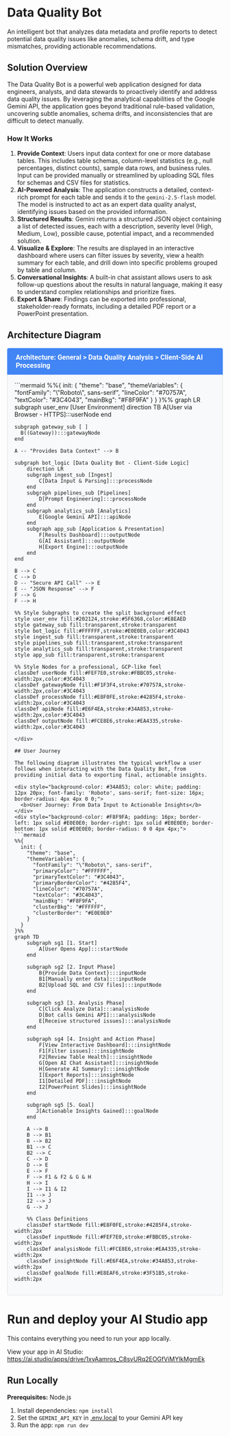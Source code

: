 # Data Quality Bot

An intelligent bot that analyzes data metadata and profile reports to detect potential data quality issues like anomalies, schema drift, and type mismatches, providing actionable recommendations.

## Solution Overview

The Data Quality Bot is a powerful web application designed for data engineers, analysts, and data stewards to proactively identify and address data quality issues. By leveraging the analytical capabilities of the Google Gemini API, the application goes beyond traditional rule-based validation, uncovering subtle anomalies, schema drifts, and inconsistencies that are difficult to detect manually.

### How It Works

1.  **Provide Context**: Users input data context for one or more database tables. This includes table schemas, column-level statistics (e.g., null percentages, distinct counts), sample data rows, and business rules. Input can be provided manually or streamlined by uploading SQL files for schemas and CSV files for statistics.
2.  **AI-Powered Analysis**: The application constructs a detailed, context-rich prompt for each table and sends it to the `gemini-2.5-flash` model. The model is instructed to act as an expert data quality analyst, identifying issues based on the provided information.
3.  **Structured Results**: Gemini returns a structured JSON object containing a list of detected issues, each with a description, severity level (High, Medium, Low), possible cause, potential impact, and a recommended solution.
4.  **Visualize & Explore**: The results are displayed in an interactive dashboard where users can filter issues by severity, view a health summary for each table, and drill down into specific problems grouped by table and column.
5.  **Conversational Insights**: A built-in chat assistant allows users to ask follow-up questions about the results in natural language, making it easy to understand complex relationships and prioritize fixes.
6.  **Export & Share**: Findings can be exported into professional, stakeholder-ready formats, including a detailed PDF report or a PowerPoint presentation.

## Architecture Diagram

<div style="background-color: #4285F4; color: white; padding: 12px 20px; font-family: 'Roboto', sans-serif; font-size: 16px; border-radius: 4px 4px 0 0;">
  <b>Architecture: General > Data Quality Analysis > Client-Side AI Processing</b>
</div>
<div style="background-color: #F8F9FA; padding: 16px; border-left: 1px solid #E0E0E0; border-right: 1px solid #E0E0E0; border-bottom: 1px solid #E0E0E0; border-radius: 0 0 4px 4px;">
```mermaid
%%{
  init: {
    "theme": "base",
    "themeVariables": {
      "fontFamily": "\"Roboto\", sans-serif",
      "lineColor": "#70757A",
      "textColor": "#3C4043",
      "mainBkg": "#F8F9FA"
    }
  }
}%%
graph LR
    subgraph user_env [User Environment]
        direction TB
        A[User via Browser - HTTPS]:::userNode
    end

    subgraph gateway_sub [ ]
      B((Gateway)):::gatewayNode
    end
    
    A -- "Provides Data Context" --> B

    subgraph bot_logic [Data Quality Bot - Client-Side Logic]
        direction LR
        subgraph ingest_sub [Ingest]
            C[Data Input & Parsing]:::processNode
        end
        subgraph pipelines_sub [Pipelines]
            D[Prompt Engineering]:::processNode
        end
        subgraph analytics_sub [Analytics]
            E[Google Gemini API]:::apiNode
        end
        subgraph app_sub [Application & Presentation]
            F[Results Dashboard]:::outputNode
            G[AI Assistant]:::outputNode
            H[Export Engine]:::outputNode
        end
    end

    B --> C
    C --> D
    D -- "Secure API Call" --> E
    E -- "JSON Response" --> F
    F --> G
    F --> H
    
    %% Style Subgraphs to create the split background effect
    style user_env fill:#202124,stroke:#5F6368,color:#E8EAED
    style gateway_sub fill:transparent,stroke:transparent
    style bot_logic fill:#FFFFFF,stroke:#E0E0E0,color:#3C4043
    style ingest_sub fill:transparent,stroke:transparent
    style pipelines_sub fill:transparent,stroke:transparent
    style analytics_sub fill:transparent,stroke:transparent
    style app_sub fill:transparent,stroke:transparent

    %% Style Nodes for a professional, GCP-like feel
    classDef userNode fill:#FEF7E0,stroke:#FBBC05,stroke-width:2px,color:#3C4043
    classDef gatewayNode fill:#F1F3F4,stroke:#70757A,stroke-width:2px,color:#3C4043
    classDef processNode fill:#E8F0FE,stroke:#4285F4,stroke-width:2px,color:#3C4043
    classDef apiNode fill:#E6F4EA,stroke:#34A853,stroke-width:2px,color:#3C4043
    classDef outputNode fill:#FCE8E6,stroke:#EA4335,stroke-width:2px,color:#3C4043
```
</div>

## User Journey

The following diagram illustrates the typical workflow a user follows when interacting with the Data Quality Bot, from providing initial data to exporting final, actionable insights.

<div style="background-color: #34A853; color: white; padding: 12px 20px; font-family: 'Roboto', sans-serif; font-size: 16px; border-radius: 4px 4px 0 0;">
  <b>User Journey: From Data Input to Actionable Insights</b>
</div>
<div style="background-color: #F8F9FA; padding: 16px; border-left: 1px solid #E0E0E0; border-right: 1px solid #E0E0E0; border-bottom: 1px solid #E0E0E0; border-radius: 0 0 4px 4px;">
```mermaid
%%{
  init: {
    "theme": "base",
    "themeVariables": {
      "fontFamily": "\"Roboto\", sans-serif",
      "primaryColor": "#FFFFFF",
      "primaryTextColor": "#3C4043",
      "primaryBorderColor": "#4285F4",
      "lineColor": "#70757A",
      "textColor": "#3C4043",
      "mainBkg": "#F8F9FA",
      "clusterBkg": "#FFFFFF",
      "clusterBorder": "#E0E0E0"
    }
  }
}%%
graph TD
    subgraph sg1 [1. Start]
        A[User Opens App]:::startNode
    end

    subgraph sg2 [2. Input Phase]
        B{Provide Data Context}:::inputNode
        B1[Manually enter data]:::inputNode
        B2[Upload SQL and CSV files]:::inputNode
    end
    
    subgraph sg3 [3. Analysis Phase]
        C[Click Analyze Data]:::analysisNode
        D[Bot calls Gemini API]:::analysisNode
        E[Receive structured issues]:::analysisNode
    end

    subgraph sg4 [4. Insight and Action Phase]
        F[View Interactive Dashboard]:::insightNode
        F1[Filter issues]:::insightNode
        F2[Review Table Health]:::insightNode
        G[Open AI Chat Assistant]:::insightNode
        H[Generate AI Summary]:::insightNode
        I[Export Reports]:::insightNode
        I1[Detailed PDF]:::insightNode
        I2[PowerPoint Slides]:::insightNode
    end
    
    subgraph sg5 [5. Goal]
       J[Actionable Insights Gained]:::goalNode
    end

    A --> B
    B --> B1
    B --> B2
    B1 --> C
    B2 --> C
    C --> D
    D --> E
    E --> F
    F --> F1 & F2 & G & H
    H --> I
    I --> I1 & I2
    I1 --> J
    I2 --> J
    G --> J

    %% Class Definitions
    classDef startNode fill:#E8F0FE,stroke:#4285F4,stroke-width:2px
    classDef inputNode fill:#FEF7E0,stroke:#FBBC05,stroke-width:2px
    classDef analysisNode fill:#FCE8E6,stroke:#EA4335,stroke-width:2px
    classDef insightNode fill:#E6F4EA,stroke:#34A853,stroke-width:2px
    classDef goalNode fill:#E8EAF6,stroke:#3F51B5,stroke-width:2px
```
</div>

# Run and deploy your AI Studio app

This contains everything you need to run your app locally.

View your app in AI Studio: https://ai.studio/apps/drive/1xyAamros_C8svURq2EOGfViMYlkMgmEk

## Run Locally

**Prerequisites:**  Node.js


1. Install dependencies:
   `npm install`
2. Set the `GEMINI_API_KEY` in [.env.local](.env.local) to your Gemini API key
3. Run the app:
   `npm run dev`